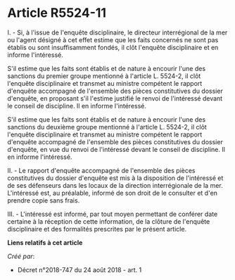 # Article R5524-11

I. - Si, à l'issue de l'enquête disciplinaire, le directeur interrégional de la mer ou l'agent désigné à cet effet estime que
les faits concernés ne sont pas établis ou sont insuffisamment fondés, il clôt l'enquête disciplinaire et en informe
l'intéressé.

S'il estime que les faits sont établis et de nature à encourir l'une des sanctions du premier groupe mentionné à l'article L.
5524-2, il clôt l'enquête disciplinaire et transmet au ministre compétent le rapport d'enquête accompagné de l'ensemble des
pièces constitutives du dossier d'enquête, en proposant s'il l'estime justifié le renvoi de l'intéressé devant le conseil de
discipline. Il en informe l'intéressé.

S'il estime que les faits sont établis et de nature à encourir l'une des sanctions du deuxième groupe mentionné à l'article
L. 5524-2, il clôt l'enquête disciplinaire et transmet au ministre compétent le rapport d'enquête accompagné de l'ensemble
des pièces constitutives du dossier d'enquête, en vue du renvoi de l'intéressé devant le conseil de discipline. Il en informe
l'intéressé.

II. - Le rapport d'enquête accompagné de l'ensemble des pièces constitutives du dossier d'enquête est mis à la disposition de
l'intéressé et de ses défenseurs dans les locaux de la direction interrégionale de la mer. L'intéressé est, au préalable,
informé de son droit de le consulter et d'en prendre copie sans frais.

III. - L'intéressé est informé, par tout moyen permettant de conférer date certaine à la réception de cette information, de
la clôture de l'enquête disciplinaire et des formalités prescrites par le présent article.

**Liens relatifs à cet article**

_Créé par_:

  - Décret n°2018-747 du 24 août 2018 - art. 1
